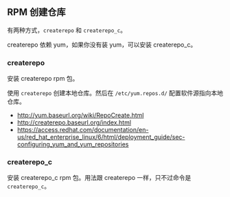 ## RPM 创建仓库

有两种方式，`createrepo` 和 `createrepo_c`。

createrepo 依赖 yum，如果你没有装 yum，可以安装 createrepo_c。

### createrepo

安装 createrepo rpm 包。

使用 `createrepo` 创建本地仓库。然后在 `/etc/yum.repos.d/` 配置软件源指向本地仓库。

- http://yum.baseurl.org/wiki/RepoCreate.html
- http://createrepo.baseurl.org/index.html
- https://access.redhat.com/documentation/en-us/red_hat_enterprise_linux/6/html/deployment_guide/sec-configuring_yum_and_yum_repositories

### createrepo_c

安装 createrepo_c rpm 包。用法跟 createrepo 一样，只不过命令是 `createrepo_c`。
